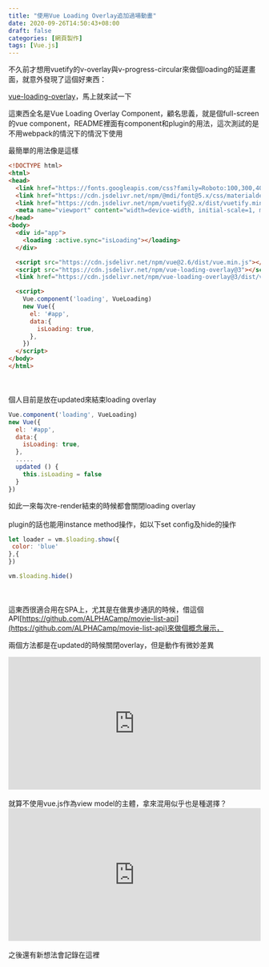 ```yaml
---
title: "使用Vue Loading Overlay追加過場動畫"
date: 2020-09-26T14:50:43+08:00
draft: false
categories: [網頁製作]
tags: [Vue.js]
---
```

不久前才想用vuetify的v-overlay與v-progress-circular來做個loading的延遲畫面，就意外發現了這個好東西：
  
[vue-loading-overlay](https://www.npmjs.com/package/vue-loading-overlay)，馬上就來試一下

<!--more-->
這東西全名是Vue Loading Overlay Component，顧名思義，就是個full-screen的vue component，README裡面有component和plugin的用法，這次測試的是不用webpack的情況下的情況下使用

最簡單的用法像是這樣 
```html
<!DOCTYPE html>
<html>
<head>
  <link href="https://fonts.googleapis.com/css?family=Roboto:100,300,400,500,700,900" rel="stylesheet">
  <link href="https://cdn.jsdelivr.net/npm/@mdi/font@5.x/css/materialdesignicons.min.css" rel="stylesheet">
  <link href="https://cdn.jsdelivr.net/npm/vuetify@2.x/dist/vuetify.min.css" rel="stylesheet">
  <meta name="viewport" content="width=device-width, initial-scale=1, maximum-scale=1, user-scalable=no, minimal-ui">
</head>
<body>
  <div id="app">
    <loading :active.sync="isLoading"></loading>
  </div>

  <script src="https://cdn.jsdelivr.net/npm/vue@2.6/dist/vue.min.js"></script>
  <script src="https://cdn.jsdelivr.net/npm/vue-loading-overlay@3"></script>
  <link href="https://cdn.jsdelivr.net/npm/vue-loading-overlay@3/dist/vue-loading.css" rel="stylesheet">

  <script>
    Vue.component('loading', VueLoading)
    new Vue({
      el: '#app',
      data:{
        isLoading: true,
      },
    })
  </script> 
</body>
</html>
```
<br></br>
個人目前是放在updated來結束loading overlay
```js
Vue.component('loading', VueLoading)
new Vue({
  el: '#app',
  data:{
    isLoading: true,
  },
  .....
  updated () {
    this.isLoading = false
  }
})
```
如此一來每次re-render結束的時候都會關閉loading overlay
<br></br>
plugin的話也能用instance method操作，如以下set config及hide的操作
```js
let loader = vm.$loading.show({
 color: 'blue'
},{
})

vm.$loading.hide()
```
<br></br>
這東西很適合用在SPA上，尤其是在做異步通訊的時候，借這個API[https://github.com/ALPHACamp/movie-list-api](https://github.com/ALPHACamp/movie-list-api)來做個概念展示，
  
兩個方法都是在updated的時候關閉overlay，但是動作有微妙差異
<iframe height="265" style="width: 100%;" scrolling="no" title="vue loading1" src="https://codepen.io/aergfaerfaerg/embed/MWyLMWq?height=265&theme-id=light&default-tab=html,result" frameborder="no" loading="lazy" allowtransparency="true" allowfullscreen="true">
  See the Pen <a href='https://codepen.io/aergfaerfaerg/pen/MWyLMWq'>vue loading1</a> by rgsergreg
  (<a href='https://codepen.io/aergfaerfaerg'>@aergfaerfaerg</a>) on <a href='https://codepen.io'>CodePen</a>.
</iframe>
<br></br>
就算不使用vue.js作為view model的主體，拿來混用似乎也是種選擇？
<iframe height="265" style="width: 100%;" scrolling="no" title="vue loading2" src="https://codepen.io/aergfaerfaerg/embed/jOqyZNb?height=265&theme-id=light&default-tab=js,result" frameborder="no" loading="lazy" allowtransparency="true" allowfullscreen="true">
  See the Pen <a href='https://codepen.io/aergfaerfaerg/pen/jOqyZNb'>vue loading2</a> by rgsergreg
  (<a href='https://codepen.io/aergfaerfaerg'>@aergfaerfaerg</a>) on <a href='https://codepen.io'>CodePen</a>.
</iframe>
<br></br>
之後還有新想法會記錄在這裡
